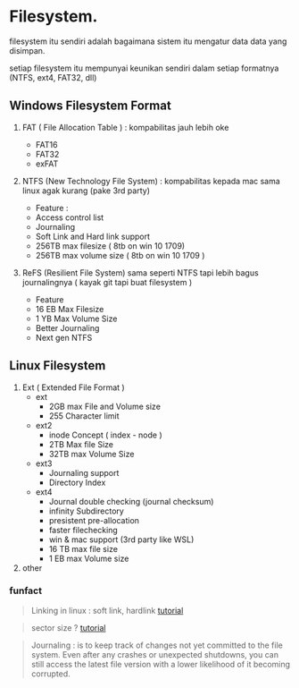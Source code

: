 # Filesystem.
filesystem itu sendiri adalah bagaimana sistem itu mengatur data data yang disimpan. 

setiap filesystem itu mempunyai keunikan sendiri dalam setiap formatnya (NTFS, ext4, FAT32, dll)

## Windows Filesystem Format
1. FAT ( File Allocation Table ) : kompabilitas jauh lebih oke
    * FAT16
    * FAT32 
    * exFAT
2. NTFS (New Technology File System) : kompabilitas kepada mac sama linux agak kurang (pake 3rd party)
    * Feature :
    * Access control list
    * Journaling
    * Soft Link and Hard link support
    * 256TB max filesize ( 8tb on win 10 1709)
    * 256TB max volume size ( 8tb on win 10 1709 )
    
3. ReFS (Resilient File System) sama seperti NTFS tapi lebih bagus journalingnya ( kayak git tapi buat filesystem )
    * Feature
    * 16 EB Max Filesize
    * 1 YB Max Volume Size
    * Better Journaling
    * Next gen NTFS


## Linux Filesystem
1. Ext ( Extended File Format ) 
    * ext
        * 2GB max File and Volume size
        * 255 Character limit
    * ext2 
        * inode Concept ( index - node ) 
        * 2TB Max file Size
        * 32TB max Volume Size
    * ext3
        * Journaling support
        * Directory Index
    * ext4
        * Journal double checking (journal checksum)
        * infinity Subdirectory
        * presistent pre-allocation
        * faster filechecking
        * win & mac support (3rd party like WSL)
        * 16 TB max file size
        * 1 EB max Volume size 
2. other

### funfact
> Linking in linux : soft link, hardlink [tutorial](https://opensource.com/article/17/6/linking-linux-filesystem)

> sector size ? [tutorial ](https://www.mirazon.com/understanding-hard-disk-sector-size-part-1-the-change/)

> Journaling : is to keep track of changes not yet committed to the file system. Even after any crashes or unexpected shutdowns, you can still access the latest file version with a lower likelihood of it becoming corrupted.

